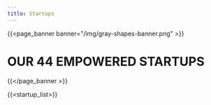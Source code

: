 ```yaml
---
title: Startups
---
```


{{<page_banner banner="/img/gray-shapes-banner.png" >}}
# OUR 44 EMPOWERED STARTUPS
{{</page_banner >}}

{{<startup_list>}}